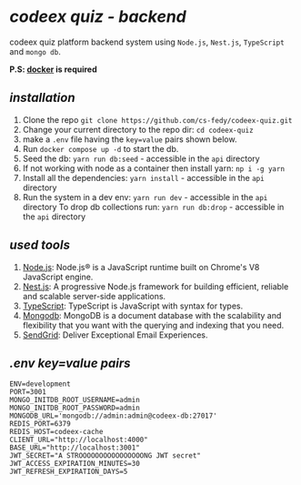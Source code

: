 # _**codeex quiz - backend**_

codeex quiz platform backend system using `Node.js`, `Nest.js`, `TypeScript` and `mongo db`.

**P.S: [docker](https://www.docker.com/) is required**

## _**installation**_

1. Clone the repo `git clone https://github.com/cs-fedy/codeex-quiz.git`
2. Change your current directory to the repo dir: `cd codeex-quiz`
3. make a `.env` file having the `key=value` pairs shown below.
4. Run `docker compose up -d` to start the db.
5. Seed the db: `yarn run db:seed` - accessible in the `api` directory
6. If not working with node as a container then install yarn: `np i -g yarn`
7. Install all the dependencies: `yarn install` - accessible in the `api` directory
8. Run the system in a dev env: `yarn run dev` - accessible in the `api` directory
   To drop db collections run: `yarn run db:drop` - accessible in the `api` directory

## _**used tools**_

1. [Node.js](https://nodejs.org/en/): Node.js® is a JavaScript runtime built on Chrome's V8 JavaScript engine.
2. [Nest.js](https://nestjs.com/): A progressive Node.js framework for building efficient, reliable and scalable server-side applications.
3. [TypeScript](https://www.typescriptlang.org/): TypeScript is JavaScript with syntax for types.
4. [Mongodb](https://www.mongodb.com/): MongoDB is a document database with the scalability and flexibility that you want with the querying and indexing that you need.
5. [SendGrid](https://sendgrid.com/): Deliver Exceptional Email Experiences.

## _**.env key=value pairs**_

```
ENV=development
PORT=3001
MONGO_INITDB_ROOT_USERNAME=admin
MONGO_INITDB_ROOT_PASSWORD=admin
MONGODB_URL='mongodb://admin:admin@codeex-db:27017'
REDIS_PORT=6379
REDIS_HOST=codeex-cache
CLIENT_URL="http://localhost:4000"
BASE_URL="http://localhost:3001"
JWT_SECRET="A STROOOOOOOOOOOOOOOONG JWT secret"
JWT_ACCESS_EXPIRATION_MINUTES=30
JWT_REFRESH_EXPIRATION_DAYS=5
```
